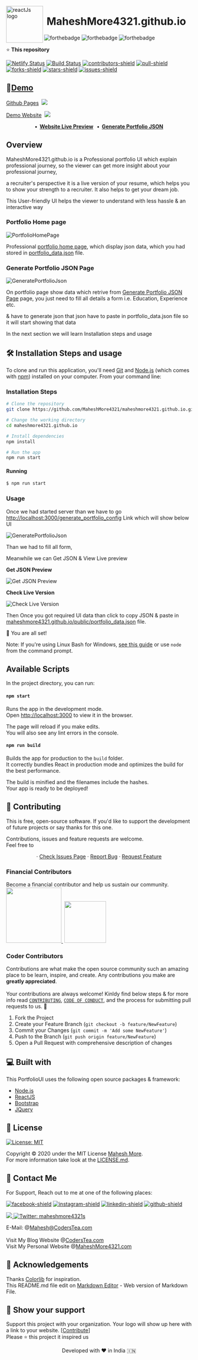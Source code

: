 <img class="rotate" src="https://i.ibb.co/CHFRgkn/5fde90c51ea69147606634.gif" align="left"
     alt="reactJs logo" width="100" height="100">
# &nbsp;MaheshMore4321.github.io

![forthebadge](https://forthebadge.com/images/badges/made-with-javascript.svg)
![forthebadge](https://forthebadge.com/images/badges/built-with-love.svg)
![forthebadge](https://forthebadge.com/images/badges/powered-by-coffee.svg)

⭐️ **This repository** 

[![Netlify Status](https://api.netlify.com/api/v1/badges/5b30479a-af71-4d57-a621-0788b41a34ec/deploy-status)](https://app.netlify.com/sites/maheshmore4321/deploys)
[![Build Status](https://travis-ci.com/MaheshMore4321/maheshmore4321.github.io.svg?branch=master)](https://travis-ci.com/MaheshMore4321/maheshmore4321.github.io)
[![contributors-shield]( https://img.shields.io/github/contributors/MaheshMore4321/maheshmore4321.github.io)](https://github.com/MaheshMore4321/maheshmore4321.github.io/graphs/contributors) 
[![pull-shield](https://img.shields.io/github/issues-pr/MaheshMore4321/maheshmore4321.github.io?style=flat-square)](https://github.com/MaheshMore4321/maheshmore4321.github.io/pulls)
[![forks-shield](https://img.shields.io/github/forks/MaheshMore4321/maheshmore4321.github.io?style=flat-square)](https://github.com/MaheshMore4321/maheshmore4321.github.io/fork)
[![stars-shield](https://img.shields.io/github/stars/MaheshMore4321/maheshmore4321.github.io?style=flat-square)](https://github.com/MaheshMore4321/maheshmore4321.github.io/stargazers)
[![issues-shield](https://img.shields.io/github/issues/MaheshMore4321/maheshmore4321.github.io?style=flat-square)](https://github.com/MaheshMore4321/maheshmore4321.github.io/issues)

## 🚀[Demo](https://maheshmore4321.github.io)
[Github Pages](http://maheshmore4321.github.io)&nbsp;&nbsp;<img src="https://img.shields.io/website?url=https://maheshmore4321.github.io&logo=github&style=flat-square"/>

[Demo Website](https://maheshmore4321.netlify.app/)&nbsp;&nbsp;<img src="https://img.shields.io/website?url=https://maheshmore4321.netlify.app&logo=react&style=flat-square"/>
 
<p align="center">
	<strong>
    	•&nbsp;
        <a href="https://maheshmore4321.netlify.app/">Website Live Preview</a>
		&nbsp;&nbsp;•&nbsp;
        <a href="https://maheshmore4321.netlify.app/generate_portfolio_config">Generate Portfolio JSON</a>
	</strong>
</p>

## Overview
MaheshMore4321.github.io is a Professional portfolio UI which explain professional journey, so the viewer can get more insight about your professional journey, 

a recruiter's perspective it is a live version of your resume, which helps you to show your strength to a recruiter. It also helps to get your dream job. 

This User-friendly UI helps the viewer to understand with less hassle & an interactive way

### Portfolio Home page

![PortfolioHomePage](https://i.ibb.co/b6D9Z7M/PicOne.png)

Professional [portfolio home page](https://maheshmore4321.netlify.app), which display json data, which you had stored in [portfolio_data.json](https://github.com/MaheshMore4321/maheshmore4321.github.io/blob/master/public/portfolio_data.json) file.

### Generate Portfolio JSON Page

![GeneratePortfolioJson](https://i.ibb.co/r5wkGQM/pic2.png)

On portfolio page show data which retrive from [Generate Portfolio JSON Page](https://maheshmore4321.netlify.app/generate_portfolio_config) page, you just need to fill all details a form i.e. Education, Experience etc.

& have to generate json that json have to paste in portfolio_data.json file so it will start showing that data 

In the next section we will learn Installation steps and usage


## 🛠️ Installation Steps and usage

To clone and run this application, you'll need [Git](https://git-scm.com) and [Node.js](https://nodejs.org/en/download/) (which comes with [npm](http://npmjs.com)) installed on your computer. From your command line:

### Installation Steps

```bash
# Clone the repository
git clone https://github.com/MaheshMore4321/maheshmore4321.github.io.git

# Change the working directory
cd maheshmore4321.github.io

# Install dependencies
npm install

# Run the app
npm run start
```
#### Running
```bash
$ npm run start
```
### Usage 
Once we had started server than we have to go [http://localhost:3000/generate_portfolio_config](http://localhost:3000/generate_portfolio_config) Link which will show below UI

![GeneratePortfolioJson](https://i.ibb.co/r5wkGQM/pic2.png)

Than we had to fill all form, 

Meanwhile we can Get JSON & View Live preview

**Get JSON Preview**

![Get JSON Preview](https://i.ibb.co/k1rhJYm/getJson.png)

**Check Live Version**

![Check Live Version](https://i.ibb.co/HGwQCdh/ivep.png)

Then Once you got required UI data than click to copy JSON & paste in [maheshmore4321.github.io/public/portfolio_data.json](maheshmore4321.github.io/public/portfolio_data.json) file.

🌟 You are all set!

Note: If you're using Linux Bash for Windows, [see this guide](https://www.howtogeek.com/261575/how-to-run-graphical-linux-desktop-applications-from-windows-10s-bash-shell/) or use `node` from the command prompt.


## Available Scripts

In the project directory, you can run:

#### `npm start`

Runs the app in the development mode.<br>
Open [http://localhost:3000](http://localhost:3000) to view it in the browser.

The page will reload if you make edits.<br>
You will also see any lint errors in the console.

#### `npm run build`

Builds the app for production to the `build` folder.<br>
It correctly bundles React in production mode and optimizes the build for the best performance.

The build is minified and the filenames include the hashes.<br>
Your app is ready to be deployed!


## 🍰 Contributing
This is free, open-source software. If you'd like to support the development of future projects or say thanks for this one.

Contributions, issues and feature requests are welcome.<br />
Feel free to <p align="center">
	·&nbsp;<a href="https://github.com/MaheshMore4321/maheshmore4321.github.io/issues">Check Issues Page</a>
	·&nbsp;<a href="https://github.com/MaheshMore4321/maheshmore4321.github.io/issues/new/choose">Report Bug</a>
    ·&nbsp;<a href="https://github.com/MaheshMore4321/maheshmore4321.github.io/issues/new/choose">Request Feature</a>
</p>

### Financial Contributors
Become a financial contributor and help us sustain our community.
</br>
<a href="https://www.patreon.com/maheshmore4321">
  <img src="https://c5.patreon.com/external/logo/become_a_patron_button@2x.png" width="150">
</a>
&nbsp;<a href="https://www.paypal.me/maheshmore4321"><img src="https://img.shields.io/badge/PayPal-00457C?style=for-the-badge&logo=paypal&logoColor=white" width="113"/>
</a> 

### Coder Contributors
Contributions are what make the open source community such an amazing place to be learn, inspire, and create. Any contributions you make are **greatly appreciated**.
</br></br>
Your contributions are always welcome! Kinldy find below steps & for more info read [`CONTRIBUTING`](https://github.com/MaheshMore4321/maheshmore4321.github.io/blob/master/CONTRIBUTING.md), [`CODE OF CONDUCT`](https://github.com/MaheshMore4321/maheshmore4321.github.io/blob/master/CODE_OF_CONDUCT.md), and the process for submitting pull requests to us. :tada:

1. Fork the Project
2. Create your Feature Branch (`git checkout -b feature/NewFeature`)
3. Commit your Changes (`git commit -m 'Add some NewFeature'`)
4. Push to the Branch (`git push origin feature/NewFeature`)
5. Open a Pull Request with comprehensive description of changes

## 💻 Built with
This PortfolioUI uses the following open source packages & framework:

* [Node.js](https://nodejs.org/) 
* [ReactJS](https://reactjs.org/)
* [Bootstrap](https://getbootstrap.com)
* [JQuery](https://jquery.com)

## 📝 License 
<a href="https://github.com/MaheshMore4321/maheshmore4321.github.io/blob/master/LICENSE"> 
  <img alt="License: MIT" src="https://img.shields.io/github/license/othneildrew/Best-README-Template.svg?style=for-the-badge" target="_blank" />
</a>
  
Copyright © 2020 under the MIT License [Mahesh More](https://github.com/MaheshMore4321/).<br />
For more information take look at the [LICENSE.md](https://github.com/MaheshMore4321/maheshmore4321.github.io/blob/master/LICENSE).

## 👤 Contact Me
For Support, Reach out to me at one of the following places:

[![facebook-shield](https://img.shields.io/badge/Facebook-1877F2?style=for-the-badge&logo=facebook&logoColor=white)](https://facebook.com/Maheshmore4321)
[![instagram-shield](https://img.shields.io/badge/Instagram-E4405F?style=for-the-badge&logo=instagram&logoColor=white)](https://twitter.com/Maheshmore4321)
[![linkedin-shield](https://img.shields.io/badge/-LinkedIn-black.svg?style=for-the-badge&logo=linkedin&colorB=555)](https://www.linkedin.com/in/maheshmore4321/)
[![github-shield](https://img.shields.io/badge/GitHub-100000?style=for-the-badge&logo=github&logoColor=white)](https://github.com/Maheshmore4321)

<a href="https://twitter.com/intent/tweet?text=Wow:&url=https://maheshmore4321.github.io">
<img src="https://img.shields.io/twitter/url?style=social&url=https%3A%2F%2maheshmore4321.github.io"/>
</a>
<a href="https://twitter.com/MaheshMore4321">
    <img alt="Twitter: maheshmore4321s" src="https://img.shields.io/twitter/follow/MaheshMore4321.svg?style=social" target="_blank" />
</a>

E-Mail: @[Mahesh@CodersTea.com](mailto:Mahesh@CodersTea.com)
<br><br>
Visit My Blog Website @[CodersTea.com](https://CodersTea.com/)
<br>
Visit My Personal Website @[MaheshMore4321.com](https://MaheshMore4321.com/)

## 🤝 Acknowledgements
Thanks [Colorlib](https://colorlib.com/wp/template/jackson/) for inspiration.
</br>
This README.md file edit on [Markdown Editor](https://maheshmore4321.github.io/markdown-editor/) - Web version of Markdown File.

## 🙏 Show your support
Support this project with your organization. Your logo will show up here with a link to your website. [[Contribute](https://github.com/MaheshMore4321/maheshmore4321.github.io/blob/master/CONTRIBUTING.md)] 
</br>
Please ⭐️ this project it inspired us

<p align="center">Developed with ❤️ in India 🇮🇳</p>



